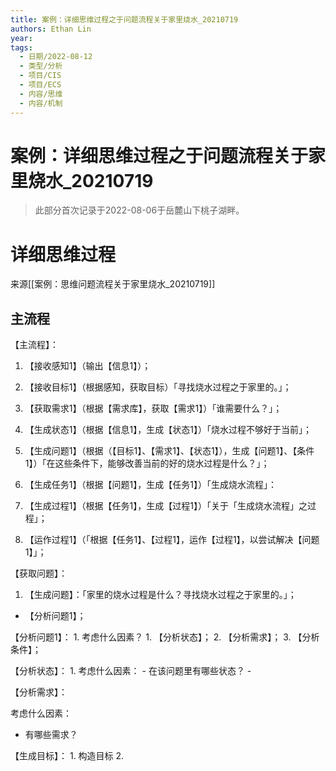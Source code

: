 ```yaml
---
title: 案例：详细思维过程之于问题流程关于家里烧水_20210719
authors: Ethan Lin
year:
tags:
  - 日期/2022-08-12 
  - 类型/分析 
  - 项目/CIS 
  - 项目/ECS  
  - 内容/思维 
  - 内容/机制
---
```



# 案例：详细思维过程之于问题流程关于家里烧水_20210719





> 此部分首次记录于2022-08-06于岳麓山下桃子湖畔。


# 详细思维过程

来源[[案例：思维问题流程关于家里烧水_20210719]]



## 主流程



【主流程】：

1. 【接收感知1】（输出【信息1】）；

2. 【接收目标1】（根据感知，获取目标）「寻找烧水过程之于家里的。」；

3. 【获取需求1】（根据【需求库】，获取【需求1】）「谁需要什么？」；

4. 【生成状态1】（根据【信息1】，生成【状态1】）「烧水过程不够好于当前」；

5. 【生成问题1】（根据（【目标1】、【需求1】、【状态1】），生成【问题1】、【条件1】）「在这些条件下，能够改善当前的好的烧水过程是什么？」；

6. 【生成任务1】（根据【问题1】，生成【任务1】）「生成烧水流程」：

7. 【生成过程1】（根据【任务1】，生成【过程1】）「关于「生成烧水流程」之过程」；

8. 【运作过程1】（「根据【任务1】、【过程1】，运作【过程1】，以尝试解决【问题1】」；

   



【获取问题】：
1. 【生成问题】：「家里的烧水过程是什么？寻找烧水过程之于家里的。」；
  - 【分析问题1】；



【分析问题1】：
	1. 考虑什么因素？
		1. 【分析状态】；
		2. 【分析需求】；
		3. 【分析条件】；

【分析状态】：
	1. 考虑什么因素：
		- 在该问题里有哪些状态？
		- 




【分析需求】：

考虑什么因素：
- 有哪些需求？


【生成目标】：
	1. 构造目标
	2. 

